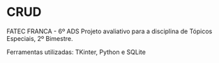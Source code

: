 # CRUD

FATEC FRANCA - 6º ADS
Projeto avaliativo para a disciplina de Tópicos Especiais, 2º Bimestre.

Ferramentas utilizadas: TKinter, Python e SQLite
